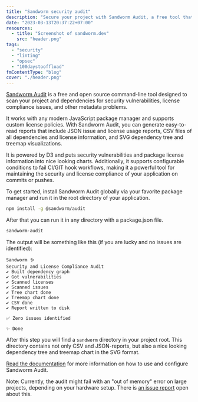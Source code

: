 ```yaml
---
title: "Sandworm security audit"
description: "Secure your project with Sandworm Audit, a free tool that scans for vulnerabilities and license compliance issues. Easy-to-read reports and customizable policies."
date: "2023-03-13T20:37:22+07:00"
resources:
  - title: "Screenshot of sandworm.dev"
    src: "header.png"
tags:
  - "security"
  - "linting"
  - "opsec"
  - "100daystooffload"
fmContentType: "blog"
cover: "./header.png"
---
```


[Sandworm Audit](https://sandworm.dev/) is a free and open source command-line tool designed to scan your project and dependencies for security vulnerabilities, license compliance issues, and other metadata problems.

It works with any modern JavaScript package manager and supports custom license policies. With Sandworm Audit, you can generate easy-to-read reports that include JSON issue and license usage reports, CSV files of all dependencies and license information, and SVG dependency tree and treemap visualizations.

It is powered by D3 and puts security vulnerabilities and package license information into nice looking charts. Additionally, it supports configurable conditions to fail CI/GIT hook workflows, making it a powerful tool for maintaining the security and license compliance of your application on commits or pushes.

To get started, install Sandworm Audit globally via your favorite package manager and run it in the root directory of your application.

```bash
npm install -g @sandworm/audit
```

After that you can run it in any directory with a package.json file.

```bash
sandworm-audit
```

The output will be something like this (if you are lucky and no issues are identified):

```
Sandworm 🪱
Security and License Compliance Audit
✔ Built dependency graph
✔ Got vulnerabilities
✔ Scanned licenses
✔ Scanned issues
✔ Tree chart done
✔ Treemap chart done
✔ CSV done
✔ Report written to disk

✅ Zero issues identified

✨ Done
```

After this step you will find a `sandworm` directory in your project root. This directory contains not only CSV and JSON-reports, but also a nice looking dependency tree and treemap chart in the SVG format.

[Read the documentation](https://docs.sandworm.dev/) for more information on how to use and configure Sandworm Audit.

Note: Currently, the audit might fail with an "out of memory" error on large projects, depending on your hardware setup. There is [an issue report](https://github.com/sandworm-hq/sandworm-audit/issues/53) open about this.
